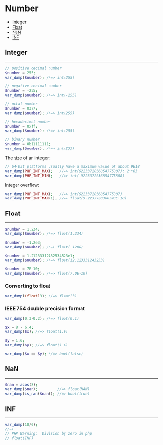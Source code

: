 # Number

- [Integer](#integer)
- [Float](#float)
- [NaN](#nan)
- [INF](#inf)

## Integer

---

```php
// positive decimal number
$number = 255;
var_dump($number); //=> int(255)

// negative decimal number
$number = -255;
var_dump($number); //=> int(-255)

// octal number
$number = 0377;
var_dump($number); //=> int(255)

// hexadecimal number
$number = 0xff;
var_dump($number); //=> int(255)

// binary number
$number = 0b11111111;
var_dump($number); //=> int(255)
```

The size of an integer:

```php
// 64-bit platforms usually have a maximum value of about 9E18
var_dump(PHP_INT_MAX);   //=> int(9223372036854775807): 2**63
var_dump(PHP_INT_MIN);   //=> int(-9223372036854775808)
```

Integer overflow:

```php
var_dump(PHP_INT_MAX);   //=> int(9223372036854775807)
var_dump(PHP_INT_MAX+1); //=> float(9.2233720368548E+18)
```

## Float

---

```php
$number = 1.234;
var_dump($number); //=> float(1.234)

$number = -1.2e3;
var_dump($number); //=> float(-1200)

$number = 1.21233312432534523e1;
var_dump($number); //=> float(12.123331243253)

$number = 7E-10;
var_dump($number); //=> float(7.0E-10)
```

### Converting to float

```php
var_dump((float)3); //=> float(3)
```

### IEEE 754 double precision format

```php
var_dump(0.3-0.2); //=> float(0.1)
```

```php
$x = 8 - 6.4;
var_dump($x); //=> float(1.6)

$y = 1.6;
var_dump($y); //=> float(1.6)

var_dump($x == $y); //=> bool(false)
```

## NaN

---

```php
$nan = acos(8);
var_dump($nan);         //=> float(NAN)
var_dump(is_nan($nan)); //=> bool(true)
```

## INF

---

```php
var_dump(10/0);
//=>
// PHP Warning:  Division by zero in php
// float(INF)
```
